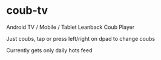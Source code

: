 # coub-tv

Android TV / Mobile / Tablet Leanback Coub Player

Just coubs, tap or press left/right on dpad to change coubs

Currently gets only daily hots feed
